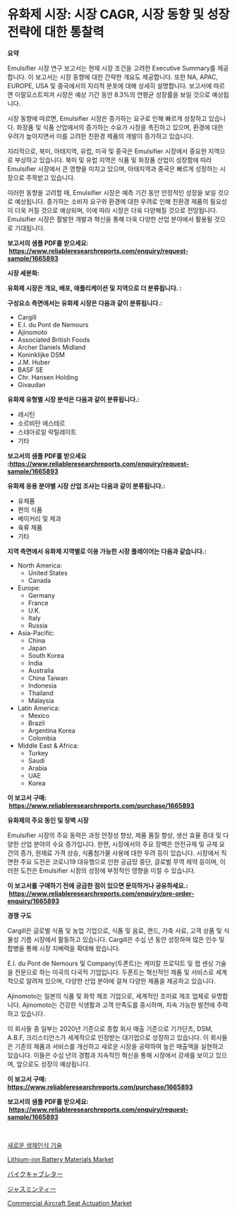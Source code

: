 <p><h1>유화제 시장: 시장 CAGR, 시장 동향 및 성장 전략에 대한 통찰력</h1></p><p><strong>요약</strong></p>
<p><p>Emulsifier 시장 연구 보고서는 현재 시장 조건을 고려한 Executive Summary를 제공합니다. 이 보고서는 시장 동향에 대한 간략한 개요도 제공합니다. 또한 NA, APAC, EUROPE, USA 및 중국에서의 지리적 분포에 대해 상세히 설명합니다. 보고서에 따르면 이말모스트피겨 시장은 예상 기간 동안 8.3%의 연평균 성장률을 보일 것으로 예상됩니다.</p><p>시장 동향에 따르면, Emulsifier 시장은 증가하는 요구로 인해 빠르게 성장하고 있습니다. 화장품 및 식품 산업에서의 증가하는 수요가 시장을 촉진하고 있으며, 환경에 대한 우려가 높아지면서 이를 고려한 친환경 제품의 개발이 증가하고 있습니다.</p><p>지리적으로, 북미, 아태지역, 유럽, 미국 및 중국은 Emulsifier 시장에서 중요한 지역으로 부상하고 있습니다. 북미 및 유럽 지역은 식품 및 화장품 산업이 성장함에 따라 Emulsifier 시장에서 큰 영향을 미치고 있으며, 아태지역과 중국은 빠르게 성장하는 시장으로 주목받고 있습니다.</p><p>이러한 동향을 고려할 때, Emulsifier 시장은 예측 기간 동안 안정적인 성장을 보일 것으로 예상됩니다. 증가하는 소비자 요구와 환경에 대한 우려로 인해 친환경 제품의 필요성이 더욱 커질 것으로 예상되며, 이에 따라 시장은 더욱 다양해질 것으로 전망됩니다. Emulsifier 시장은 활발한 개발과 혁신을 통해 더욱 다양한 산업 분야에서 활용될 것으로 기대됩니다.</p></p>
<p><strong>보고서의 샘플 PDF를 받으세요: &nbsp;<a href="https://www.reliableresearchreports.com/enquiry/request-sample/1665893">https://www.reliableresearchreports.com/enquiry/request-sample/1665893</a></strong></p>
<p><strong>시장 세분화:</strong></p>
<p><strong> 유화제 시장은 개요, 배포, 애플리케이션 및 지역으로 더 분류됩니다. :</strong></p>
<p><strong>구성요소 측면에서는 유화제 시장은 다음과 같이 분류됩니다.:</strong></p>
<p><ul><li>Cargill</li><li>E.I. du Pont de Nemours</li><li>Ajinomoto</li><li>Associated British Foods</li><li>Archer Daniels Midland</li><li>Koninklijke DSM</li><li>J.M. Huber</li><li>BASF SE</li><li>Chr. Hansen Holding</li><li>Givaudan</li></ul></p>
<p><strong> 유화제 유형별 시장 분석은 다음과 같이 분류됩니다.:</strong></p>
<p><ul><li>레시틴</li><li>소르비탄 에스테르</li><li>스테아로일 락틸레이트</li><li>기타</li></ul></p>
<p><strong>보고서의 샘플 PDF를 받으세요 :<a href="https://www.reliableresearchreports.com/enquiry/request-sample/1665893">https://www.reliableresearchreports.com/enquiry/request-sample/1665893</a></strong></p>
<p><strong> 유화제 응용 분야별 시장 산업 조사는 다음과 같이 분류됩니다.:</strong></p>
<p><ul><li>유제품</li><li>편의 식품</li><li>베이커리 및 제과</li><li>육류 제품</li><li>기타</li></ul></p>
<p><strong>지역 측면에서 유화제 지역별로 이용 가능한 시장 플레이어는 다음과 같습니다.:</strong></p>
<p><ul>
    <li>
        North America:
        <ul>
            <li>United States</li>
            <li>Canada</li>
        </ul>
    </li>
    <li>
        Europe:
        <ul>
            <li>Germany</li>
            <li>France</li>
            <li>U.K.</li>
            <li>Italy</li>
            <li>Russia</li>
        </ul>
    </li>
    <li>
        Asia-Pacific:
        <ul>
            <li>China</li>
            <li>Japan</li>
            <li>South Korea</li>
            <li>India</li>
            <li>Australia</li>
            <li>China Taiwan</li>
            <li>Indonesia</li>
            <li>Thailand</li>
            <li>Malaysia</li>
        </ul>
    </li>
    <li>
        Latin America:
        <ul>
            <li>Mexico</li>
            <li>Brazil</li>
            <li>Argentina Korea</li>
            <li>Colombia</li>
        </ul>
    </li>
    <li>
        Middle East & Africa:
        <ul>
            <li>Turkey</li>
            <li>Saudi</li>
            <li>Arabia</li>
            <li>UAE</li>
            <li>Korea</li>
        </ul>
    </li>
    </ul></p>
<p><strong>이 보고서 구매: &nbsp;<a href="https://www.reliableresearchreports.com/purchase/1665893">https://www.reliableresearchreports.com/purchase/1665893</a></strong></p>
<p><strong>유화제의 주요 동인 및 장벽 시장</strong></p>
<p><p>Emulsifier 시장의 주요 동력은 과정 안정성 향상, 제품 품질 향상, 생산 효율 증대 및 다양한 산업 분야의 수요 증가입니다. 한편, 시장에서의 주요 장벽은 안전규제 및 규제 요건의 증가, 원재료 가격 상승, 식품첨가물 사용에 대한 우려 등이 있습니다. 시장에서 직면한 주요 도전은 코로나19 대유행으로 인한 공급망 중단, 글로벌 무역 제약 등이며, 이러한 도전은 Emulsifier 시장의 성장에 부정적인 영향을 미칠 수 있습니다.</p></p>
<p><strong>이 보고서를 구매하기 전에 궁금한 점이 있으면 문의하거나 공유하세요.: &nbsp;<a href="https://www.reliableresearchreports.com/enquiry/pre-order-enquiry/1665893">https://www.reliableresearchreports.com/enquiry/pre-order-enquiry/1665893</a></strong></p>
<p><strong>경쟁 구도</strong></p>
<p><p>Cargill은 글로벌 식품 및 농업 기업으로, 식품 및 음료, 랜드, 가축 사료, 고객 상품 및 식물성 기름 시장에서 활동하고 있습니다. Cargill은 수십 년 동안 성장하며 많은 인수 및 합병을 통해 시장 지배력을 확대해 왔습니다. </p><p>E.I. du Pont de Nemours 및 Company(두폰트)는 케미칼 프로덕트 및 랩 센싱 기술을 전문으로 하는 미국의 다국적 기업입니다. 두폰트는 혁신적인 제품 및 서비스로 세계적으로 알려져 있으며, 다양한 산업 분야에 걸쳐 다양한 제품을 제공하고 있습니다.</p><p>Ajinomoto는 일본의 식품 및 화학 제조 기업으로, 세계적인 조미료 제조 업체로 유명합니다. Ajinomoto는 건강한 식생활과 고객 만족도를 중시하며, 지속 가능한 발전에 주력하고 있습니다.</p><p>이 회사들 중 일부는 2020년 기준으로 종합 회사 매출 기준으로 기가단츠, DSM, A.B.F, 크리스티안스가 세계적으로 인정받는 대기업으로 성장하고 있습니다. 이 회사들은 기존의 제품과 서비스를 개선하고 새로운 시장을 공략하여 높은 매출액을 실현하고 있습니다. 이들은 수십 년의 경험과 지속적인 혁신을 통해 시장에서 강세를 보이고 있으며, 앞으로도 성장이 예상됩니다.</p></p>
<p><strong>이 보고서 구매: &nbsp; <a href="https://www.reliableresearchreports.com/purchase/1665893">https://www.reliableresearchreports.com/purchase/1665893</a></strong></p>
<p><strong>보고서의 샘플 PDF를 받으세요: &nbsp;<a href="https://www.reliableresearchreports.com/enquiry/request-sample/1665893">https://www.reliableresearchreports.com/enquiry/request-sample/1665893</a></strong><strong></strong></p>
<p>&nbsp;</p>
<p><p><a href="https://github.com/vsr06p4p49/Market-Research-Report-List-1/blob/main/112579414990.md">새로운 생체인식 기술</a></p><p><a href="https://github.com/provorikovar/Market-Research-Report-List-3/blob/main/lithium-ion-battery-materials-market.md">Lithium-ion Battery Materials Market</a></p><p><a href="https://github.com/cbigkbh02719/Market-Research-Report-List-1/blob/main/536266316164.md">バイクキャブレター</a></p><p><a href="https://github.com/ReganWisoky2023/Market-Research-Report-List-1/blob/main/880173316165.md">ジャスミンティー</a></p><p><a href="https://issuu.com/reportprime-2/docs/commercial-aircraft-seat-actuation-market-size-203">Commercial Aircraft Seat Actuation Market</a></p></p>